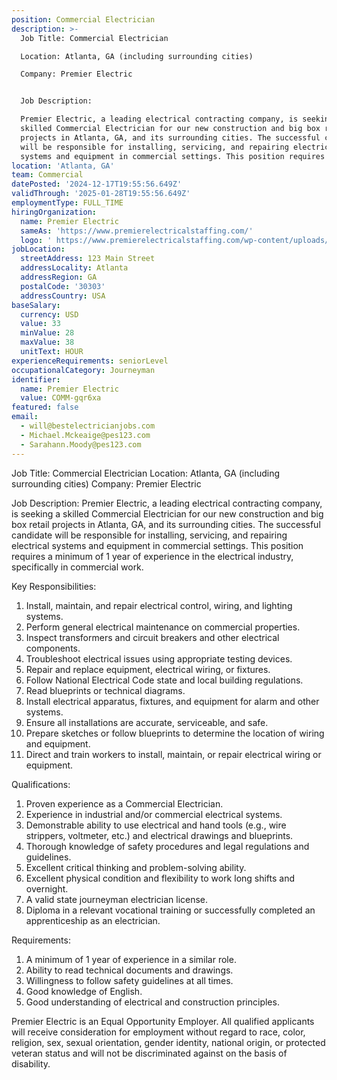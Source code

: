 ```yaml
---
position: Commercial Electrician
description: >-
  Job Title: Commercial Electrician

  Location: Atlanta, GA (including surrounding cities)

  Company: Premier Electric


  Job Description:

  Premier Electric, a leading electrical contracting company, is seeking a
  skilled Commercial Electrician for our new construction and big box retail
  projects in Atlanta, GA, and its surrounding cities. The successful candidate
  will be responsible for installing, servicing, and repairing electrical
  systems and equipment in commercial settings. This position requires a ...
location: 'Atlanta, GA'
team: Commercial
datePosted: '2024-12-17T19:55:56.649Z'
validThrough: '2025-01-28T19:55:56.649Z'
employmentType: FULL_TIME
hiringOrganization:
  name: Premier Electric
  sameAs: 'https://www.premierelectricalstaffing.com/'
  logo: ' https://www.premierelectricalstaffing.com/wp-content/uploads/2020/05/Premier-Electrical-Staffing-logo.png'
jobLocation:
  streetAddress: 123 Main Street
  addressLocality: Atlanta
  addressRegion: GA
  postalCode: '30303'
  addressCountry: USA
baseSalary:
  currency: USD
  value: 33
  minValue: 28
  maxValue: 38
  unitText: HOUR
experienceRequirements: seniorLevel
occupationalCategory: Journeyman
identifier:
  name: Premier Electric
  value: COMM-gqr6xa
featured: false
email:
  - will@bestelectricianjobs.com
  - Michael.Mckeaige@pes123.com
  - Sarahann.Moody@pes123.com
---
```




Job Title: Commercial Electrician
Location: Atlanta, GA (including surrounding cities)
Company: Premier Electric

Job Description:
Premier Electric, a leading electrical contracting company, is seeking a skilled Commercial Electrician for our new construction and big box retail projects in Atlanta, GA, and its surrounding cities. The successful candidate will be responsible for installing, servicing, and repairing electrical systems and equipment in commercial settings. This position requires a minimum of 1 year of experience in the electrical industry, specifically in commercial work.

Key Responsibilities:
1. Install, maintain, and repair electrical control, wiring, and lighting systems.
2. Perform general electrical maintenance on commercial properties.
3. Inspect transformers and circuit breakers and other electrical components.
4. Troubleshoot electrical issues using appropriate testing devices.
5. Repair and replace equipment, electrical wiring, or fixtures.
6. Follow National Electrical Code state and local building regulations.
7. Read blueprints or technical diagrams.
8. Install electrical apparatus, fixtures, and equipment for alarm and other systems.
9. Ensure all installations are accurate, serviceable, and safe.
10. Prepare sketches or follow blueprints to determine the location of wiring and equipment.
11. Direct and train workers to install, maintain, or repair electrical wiring or equipment.

Qualifications:
1. Proven experience as a Commercial Electrician.
2. Experience in industrial and/or commercial electrical systems.
3. Demonstrable ability to use electrical and hand tools (e.g., wire strippers, voltmeter, etc.) and electrical drawings and blueprints.
4. Thorough knowledge of safety procedures and legal regulations and guidelines.
5. Excellent critical thinking and problem-solving ability.
6. Excellent physical condition and flexibility to work long shifts and overnight.
7. A valid state journeyman electrician license.
8. Diploma in a relevant vocational training or successfully completed an apprenticeship as an electrician.

Requirements:
1. A minimum of 1 year of experience in a similar role.
2. Ability to read technical documents and drawings.
3. Willingness to follow safety guidelines at all times.
4. Good knowledge of English.
5. Good understanding of electrical and construction principles.

Premier Electric is an Equal Opportunity Employer. All qualified applicants will receive consideration for employment without regard to race, color, religion, sex, sexual orientation, gender identity, national origin, or protected veteran status and will not be discriminated against on the basis of disability.
